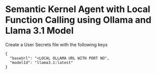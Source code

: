 # Semantic Kernel Agent with Local Function Calling using Ollama and Llama 3.1 Model

Create a User Secrets file with the following keys

```
{
  "baseUrl": "<LOCAL OLLAMA URL WITH PORT NO",
  "modelId": "llama3.1:latest"
}



